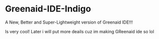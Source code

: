 # Greenaid-IDE-Indigo
A New, Better and Super-Lightweight version of Greenaid IDE!!!

Is very cool! Later i will put more deails cuz im making GReenaid ide so lol
